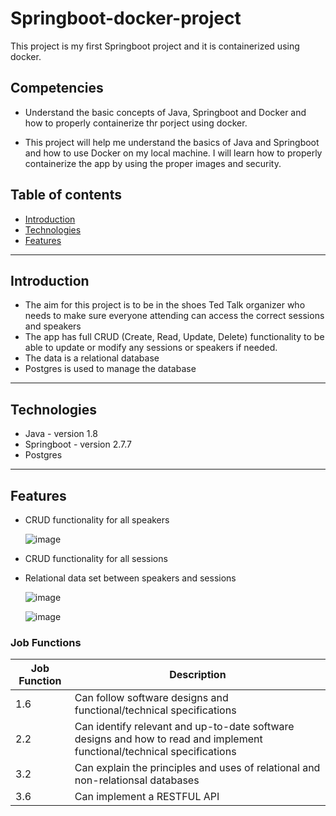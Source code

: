 # Springboot-docker-project

This project is my first Springboot project and it is containerized using docker.

## Competencies

- Understand the basic concepts of Java, Springboot and Docker and how to properly containerize thr porject using docker.

- This project will help me understand the basics of Java and Springboot and how to use Docker on my local machine. I will learn how to properly containerize the app by using the proper images and security.

## Table of contents

- [Introduction](#introduction)
- [Technologies](#technologies)
- [Features](#features)

---

## Introduction

- The aim for this project is to be in the shoes Ted Talk organizer who needs to make sure everyone attending can access the correct sessions and speakers
- The app has full CRUD (Create, Read, Update, Delete) functionality to be able to update or modify any sessions or speakers if needed.
- The data is a relational database
- Postgres is used to manage the database

---

## Technologies

- Java - version 1.8
- Springboot - version 2.7.7
- Postgres

---

## Features

- CRUD functionality for all speakers
  
  ![image](https://github.com/dantaayy/springboot-docker-project/assets/74522928/ee4f3fd1-91b3-41d4-8d8c-54e50840a5ab)

  
- CRUD functionality for all sessions
- Relational data set between speakers and sessions

  ![image](https://github.com/dantaayy/springboot-docker-project/assets/74522928/b244c4d3-4786-4382-9aab-f75fcc7557f1)
  
  ![image](https://github.com/dantaayy/springboot-docker-project/assets/74522928/7ca1e1f5-0053-4a77-859c-678567ae0123)
  

### Job Functions
| Job Function   | Description    |
| -------------- | -------------- |
| 1.6   | Can follow software designs and functional/technical specifications |
| 2.2   | Can identify relevant and up-to-date software designs and how to read and implement functional/technical specifications |
| 3.2   | Can explain the principles and uses of relational and non-relationsal databases |
| 3.6   | Can implement a RESTFUL API |

